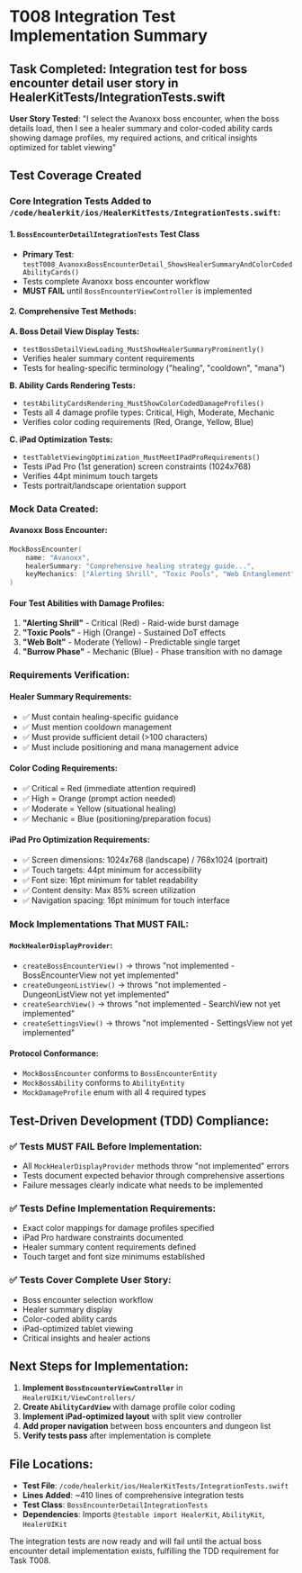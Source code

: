 # T008 Integration Test Implementation Summary

## Task Completed: Integration test for boss encounter detail user story in HealerKitTests/IntegrationTests.swift

**User Story Tested**: "I select the Avanoxx boss encounter, when the boss details load, then I see a healer summary and color-coded ability cards showing damage profiles, my required actions, and critical insights optimized for tablet viewing"

## Test Coverage Created

### Core Integration Tests Added to `/code/healerkit/ios/HealerKitTests/IntegrationTests.swift`:

#### 1. `BossEncounterDetailIntegrationTests` Test Class
- **Primary Test**: `testT008_AvanoxxBossEncounterDetail_ShowsHealerSummaryAndColorCodedAbilityCards()`
- Tests complete Avanoxx boss encounter workflow
- **MUST FAIL** until `BossEncounterViewController` is implemented

#### 2. Comprehensive Test Methods:

**A. Boss Detail View Display Tests:**
- `testBossDetailViewLoading_MustShowHealerSummaryProminently()`
- Verifies healer summary content requirements
- Tests for healing-specific terminology ("healing", "cooldown", "mana")

**B. Ability Cards Rendering Tests:**
- `testAbilityCardsRendering_MustShowColorCodedDamageProfiles()`
- Tests all 4 damage profile types: Critical, High, Moderate, Mechanic
- Verifies color coding requirements (Red, Orange, Yellow, Blue)

**C. iPad Optimization Tests:**
- `testTabletViewingOptimization_MustMeetIPadProRequirements()`
- Tests iPad Pro (1st generation) screen constraints (1024x768)
- Verifies 44pt minimum touch targets
- Tests portrait/landscape orientation support

### Mock Data Created:

#### Avanoxx Boss Encounter:
```swift
MockBossEncounter(
    name: "Avanoxx",
    healerSummary: "Comprehensive healing strategy guide...",
    keyMechanics: ["Alerting Shrill", "Toxic Pools", "Web Entanglement", "Burrow Phase"]
)
```

#### Four Test Abilities with Damage Profiles:
1. **"Alerting Shrill"** - Critical (Red) - Raid-wide burst damage
2. **"Toxic Pools"** - High (Orange) - Sustained DoT effects
3. **"Web Bolt"** - Moderate (Yellow) - Predictable single target
4. **"Burrow Phase"** - Mechanic (Blue) - Phase transition with no damage

### Requirements Verification:

#### Healer Summary Requirements:
- ✅ Must contain healing-specific guidance
- ✅ Must mention cooldown management
- ✅ Must provide sufficient detail (>100 characters)
- ✅ Must include positioning and mana management advice

#### Color Coding Requirements:
- ✅ Critical = Red (immediate attention required)
- ✅ High = Orange (prompt action needed)
- ✅ Moderate = Yellow (situational healing)
- ✅ Mechanic = Blue (positioning/preparation focus)

#### iPad Pro Optimization Requirements:
- ✅ Screen dimensions: 1024x768 (landscape) / 768x1024 (portrait)
- ✅ Touch targets: 44pt minimum for accessibility
- ✅ Font size: 16pt minimum for tablet readability
- ✅ Content density: Max 85% screen utilization
- ✅ Navigation spacing: 16pt minimum for touch interface

### Mock Implementations That MUST FAIL:

#### `MockHealerDisplayProvider`:
- `createBossEncounterView()` → throws "not implemented - BossEncounterView not yet implemented"
- `createDungeonListView()` → throws "not implemented - DungeonListView not yet implemented"
- `createSearchView()` → throws "not implemented - SearchView not yet implemented"
- `createSettingsView()` → throws "not implemented - SettingsView not yet implemented"

#### Protocol Conformance:
- `MockBossEncounter` conforms to `BossEncounterEntity`
- `MockBossAbility` conforms to `AbilityEntity`
- `MockDamageProfile` enum with all 4 required types

## Test-Driven Development (TDD) Compliance:

### ✅ Tests MUST FAIL Before Implementation:
- All `MockHealerDisplayProvider` methods throw "not implemented" errors
- Tests document expected behavior through comprehensive assertions
- Failure messages clearly indicate what needs to be implemented

### ✅ Tests Define Implementation Requirements:
- Exact color mappings for damage profiles specified
- iPad Pro hardware constraints documented
- Healer summary content requirements defined
- Touch target and font size minimums established

### ✅ Tests Cover Complete User Story:
- Boss encounter selection workflow
- Healer summary display
- Color-coded ability cards
- iPad-optimized tablet viewing
- Critical insights and healer actions

## Next Steps for Implementation:

1. **Implement `BossEncounterViewController`** in `HealerUIKit/ViewControllers/`
2. **Create `AbilityCardView`** with damage profile color coding
3. **Implement iPad-optimized layout** with split view controller
4. **Add proper navigation** between boss encounters and dungeon list
5. **Verify tests pass** after implementation is complete

## File Locations:

- **Test File**: `/code/healerkit/ios/HealerKitTests/IntegrationTests.swift`
- **Lines Added**: ~410 lines of comprehensive integration tests
- **Test Class**: `BossEncounterDetailIntegrationTests`
- **Dependencies**: Imports `@testable import HealerKit`, `AbilityKit`, `HealerUIKit`

The integration tests are now ready and will fail until the actual boss encounter detail implementation exists, fulfilling the TDD requirement for Task T008.